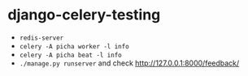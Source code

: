 # django-celery-testing

* `redis-server`
* `celery -A picha worker -l info`
* `celery -A picha beat -l info`
* `./manage.py runserver` and check http://127.0.0.1:8000/feedback/
